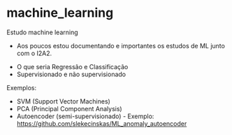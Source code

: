 # machine_learning
Estudo machine learning

* Aos poucos estou documentando e importantes os estudos de ML junto com o I2A2.

- O que seria Regressão e Classificação
- Supervisionado e não supervisionado

Exemplos:
- SVM (Support Vector Machines)
- PCA (Principal Component Analysis)
- Autoencoder (semi-supervisionado) - Exemplo: https://github.com/slekecinskas/ML_anomaly_autoencoder

